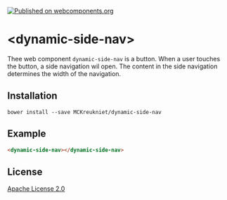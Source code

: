 [![Published on webcomponents.org](https://img.shields.io/badge/webcomponents.org-published-blue.svg)](https://www.webcomponents.org/element/MCKreukniet/dynamic-side-nav)

# \<dynamic-side-nav\>

Thee web component `dynamic-side-nav` is a button. When a user touches the button, a side navigation wil open. The content in the side navigation determines the width of the navigation.

## Installation

```
bower install --save MCKreukniet/dynamic-side-nav
```

## Example

<!--
```
<custom-element-demo>
  <template>
    <link rel="import" href="dynamic-side-nav.html">
    <next-code-block></next-code-block>
  </template>
</custom-element-demo>
```
-->
```html
<dynamic-side-nav></dynamic-side-nav>
```

## License

[Apache License 2.0](https://github.com/MCKreukniet/dynamic-side-nav/blob/master/LICENSE.md)
